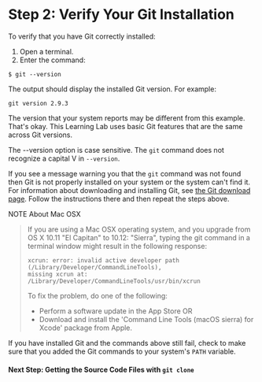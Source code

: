 # Step 2: Verify Your Git Installation

To verify that you have Git correctly installed:

1. Open a terminal.
2. Enter the command:

  ```shell
  $ git --version
  ```

The output should display the installed Git version. For example:

  ```shell
  git version 2.9.3
  ```

The version that your system reports may be different from this example. That's okay. This Learning Lab uses basic Git features that
are the same across Git versions.

The --version option is case sensitive. The `git` command does not recognize a capital V in `--version`.

If you see a message warning you that the `git` command was not found then Git is not properly installed on your system or the system can't find it.  For information about downloading and installing Git, see [the Git download
page](https://git-scm.com/downloads). Follow the instructions there and then repeat the steps above.

NOTE About Mac OSX

> If you are using a Mac OSX operating system, and you upgrade from OS X 10.11 "El Capitan" to 10.12: "Sierra", typing the git command in a terminal window might result in the following response:
>
>  ```shell
>  xcrun: error: invalid active developer path (/Library/Developer/CommandLineTools), 
>  missing xcrun at: /Library/Developer/CommandLineTools/usr/bin/xcrun
>  ```
>
> To fix the problem, do one of the following:
>
>  - Perform a software update in the App Store
>    OR
>  - Download and install the 'Command Line Tools (macOS sierra) for Xcode' package from Apple.

If you have installed Git and the commands above still fail, check to make sure that you added the Git commands to your system's `PATH` variable.

#### Next Step: Getting the Source Code Files with `git clone`

